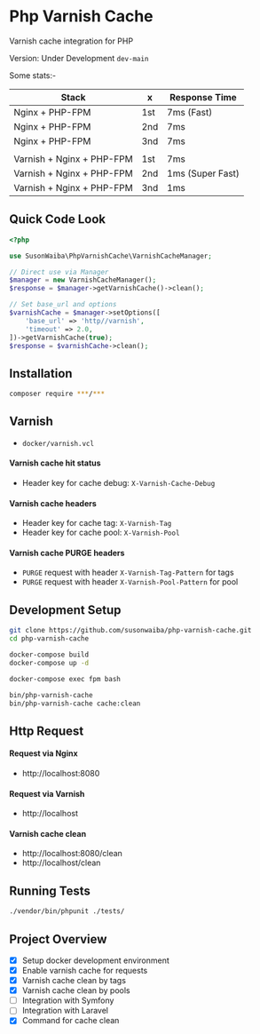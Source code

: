 # Php Varnish Cache

Varnish cache integration for PHP


Version: Under Development `dev-main`

Some stats:-

| Stack | x | Response Time |
| --- | --- | --- |
| Nginx + PHP-FPM | 1st | 7ms (Fast) |
| Nginx + PHP-FPM | 2nd | 7ms |
| Nginx + PHP-FPM | 3nd | 7ms |
| | | |
| Varnish + Nginx + PHP-FPM | 1st | 7ms |
| Varnish + Nginx + PHP-FPM | 2nd | 1ms (Super Fast) |
| Varnish + Nginx + PHP-FPM | 3nd | 1ms |

## Quick Code Look

```php
<?php

use SusonWaiba\PhpVarnishCache\VarnishCacheManager;

// Direct use via Manager
$manager = new VarnishCacheManager();
$response = $manager->getVarnishCache()->clean();

// Set base_url and options
$varnishCache = $manager->setOptions([
    'base_url' => 'http//varnish',
    'timeout' => 2.0,
])->getVarnishCache(true);
$response = $varnishCache->clean();
```

## Installation

```bash
composer require ***/***
```

## Varnish

- `docker/varnish.vcl`

#### Varnish cache hit status

- Header key for cache debug: `X-Varnish-Cache-Debug`

#### Varnish cache headers

- Header key for cache tag: `X-Varnish-Tag`
- Header key for cache pool: `X-Varnish-Pool`

#### Varnish cache PURGE headers

- `PURGE` request with header `X-Varnish-Tag-Pattern` for tags
- `PURGE` request with header `X-Varnish-Pool-Pattern` for pool

## Development Setup

```bash
git clone https://github.com/susonwaiba/php-varnish-cache.git
cd php-varnish-cache

docker-compose build
docker-compose up -d

docker-compose exec fpm bash

bin/php-varnish-cache
bin/php-varnish-cache cache:clean
```

## Http Request

#### Request via Nginx

- http://localhost:8080

#### Request via Varnish

- http://localhost

#### Varnish cache clean

- http://localhost:8080/clean
- http://localhost/clean

## Running Tests

```bash
./vendor/bin/phpunit ./tests/
```

## Project Overview

- [x] Setup docker development environment
- [x] Enable varnish cache for requests
- [x] Varnish cache clean by tags
- [x] Varnish cache clean by pools
- [ ] Integration with Symfony
- [ ] Integration with Laravel
- [x] Command for cache clean
